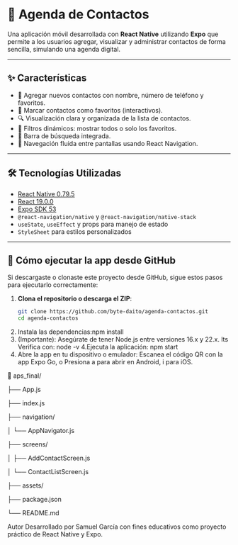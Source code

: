 # 📒 Agenda de Contactos

Una aplicación móvil desarrollada con **React Native** utilizando **Expo** que permite a los usuarios agregar, visualizar y administrar contactos de forma sencilla, simulando una agenda digital.

---

## ✨ Características

- 📇 Agregar nuevos contactos con nombre, número de teléfono y favoritos.
- 🌟 Marcar contactos como favoritos (interactivos).
- 🔍 Visualización clara y organizada de la lista de contactos.
- 🎯 Filtros dinámicos: mostrar todos o solo los favoritos.
- 🔁 Barra de búsqueda integrada.
- 📱 Navegación fluida entre pantallas usando React Navigation.

---

## 🛠️ Tecnologías Utilizadas

- [React Native 0.79.5](https://reactnative.dev/)
- [React 19.0.0](https://reactjs.org/)
- [Expo SDK 53](https://expo.dev/)
- `@react-navigation/native` y `@react-navigation/native-stack`
- `useState`, `useEffect` y props para manejo de estado
- `StyleSheet` para estilos personalizados

---

## 🚀 Cómo ejecutar la app desde GitHub

Si descargaste o clonaste este proyecto desde GitHub, sigue estos pasos para ejecutarlo correctamente:

1. **Clona el repositorio o descarga el ZIP**:
   ```bash
   git clone https://github.com/byte-daito/agenda-contactos.git
   cd agenda-contactos
   
2. Instala las dependencias:npm install
3. (Importante): Asegúrate de tener Node.js entre versiones 16.x y 22.x. lts
Verifica con: node -v
4.Ejecuta la aplicación: npm start
5. Abre la app en tu dispositivo o emulador:
Escanea el código QR con la app Expo Go, o
Presiona a para abrir en Android, i para iOS.


📁 aps_final/

├── App.js

├── index.js

├── navigation/

│   └── AppNavigator.js

├── screens/

│   ├── AddContactScreen.js

│   └── ContactListScreen.js

├── assets/

├── package.json

└── README.md

Autor
Desarrollado por Samuel García con fines educativos como proyecto práctico de React Native y Expo.

